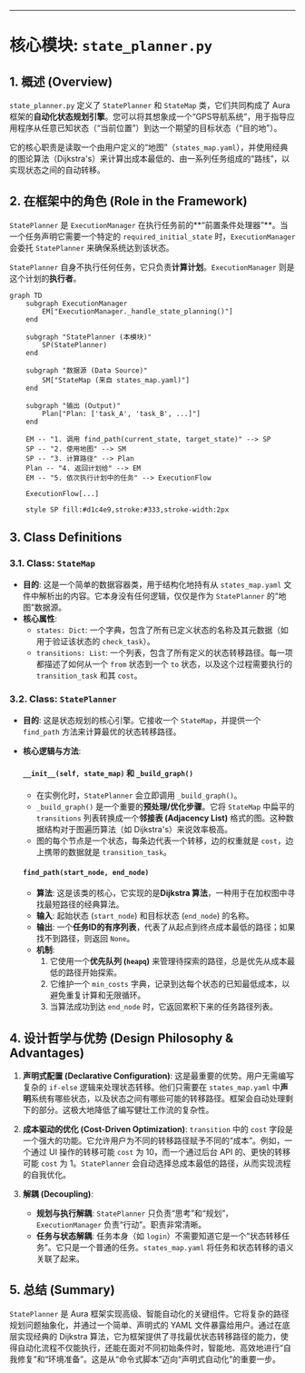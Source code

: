 
---

# **核心模块: `state_planner.py`**

## **1. 概述 (Overview)**

`state_planner.py` 定义了 `StatePlanner` 和 `StateMap` 类，它们共同构成了 Aura 框架的**自动化状态规划引擎**。您可以将其想象成一个“GPS导航系统”，用于指导应用程序从任意已知状态（“当前位置”）到达一个期望的目标状态（“目的地”）。

它的核心职责是读取一个由用户定义的“地图”（`states_map.yaml`），并使用经典的图论算法（Dijkstra's）来计算出成本最低的、由一系列任务组成的“路线”，以实现状态之间的自动转移。

## **2. 在框架中的角色 (Role in the Framework)**

`StatePlanner` 是 `ExecutionManager` 在执行任务前的**“前置条件处理器”**。当一个任务声明它需要一个特定的 `required_initial_state` 时，`ExecutionManager` 会委托 `StatePlanner` 来确保系统达到该状态。

`StatePlanner` 自身不执行任何任务，它只负责**计算计划**。`ExecutionManager` 则是这个计划的**执行者**。

```mermaid
graph TD
    subgraph ExecutionManager
        EM["ExecutionManager._handle_state_planning()"]
    end

    subgraph "StatePlanner (本模块)"
        SP(StatePlanner)
    end
    
    subgraph "数据源 (Data Source)"
        SM["StateMap (来自 states_map.yaml)"]
    end
    
    subgraph "输出 (Output)"
        Plan["Plan: ['task_A', 'task_B', ...]"]
    end

    EM -- "1. 调用 find_path(current_state, target_state)" --> SP
    SP -- "2. 使用地图" --> SM
    SP -- "3. 计算路径" --> Plan
    Plan -- "4. 返回计划给" --> EM
    EM -- "5. 依次执行计划中的任务" --> ExecutionFlow

    ExecutionFlow[...]

    style SP fill:#d1c4e9,stroke:#333,stroke-width:2px
```

## **3. Class Definitions**

### **3.1. Class: `StateMap`**

*   **目的**: 这是一个简单的数据容器类，用于结构化地持有从 `states_map.yaml` 文件中解析出的内容。它本身没有任何逻辑，仅仅是作为 `StatePlanner` 的“地图”数据源。
*   **核心属性**:
    *   `states: Dict`: 一个字典，包含了所有已定义状态的名称及其元数据（如用于验证该状态的 `check_task`）。
    *   `transitions: List`: 一个列表，包含了所有定义的状态转移路径。每一项都描述了如何从一个 `from` 状态到一个 `to` 状态，以及这个过程需要执行的 `transition_task` 和其 `cost`。

### **3.2. Class: `StatePlanner`**

*   **目的**: 这是状态规划的核心引擎。它接收一个 `StateMap`，并提供一个 `find_path` 方法来计算最优的状态转移路径。
*   **核心逻辑与方法**:

    #### **`__init__(self, state_map)` 和 `_build_graph()`**
    *   在实例化时，`StatePlanner` 会立即调用 `_build_graph()`。
    *   `_build_graph()` 是一个重要的**预处理/优化步骤**。它将 `StateMap` 中扁平的 `transitions` 列表转换成一个**邻接表 (Adjacency List)** 格式的图。这种数据结构对于图遍历算法（如 Dijkstra's）来说效率极高。
    *   图的每个节点是一个状态，每条边代表一个转移，边的权重就是 `cost`，边上携带的数据就是 `transition_task`。

    #### **`find_path(start_node, end_node)`**
    *   **算法**: 这是该类的核心，它实现的是**Dijkstra 算法**，一种用于在加权图中寻找最短路径的经典算法。
    *   **输入**: 起始状态 (`start_node`) 和目标状态 (`end_node`) 的名称。
    *   **输出**: 一个**任务ID的有序列表**，代表了从起点到终点成本最低的路径；如果找不到路径，则返回 `None`。
    *   **机制**:
        1.  它使用一个**优先队列 (`heapq`)** 来管理待探索的路径，总是优先从成本最低的路径开始探索。
        2.  它维护一个 `min_costs` 字典，记录到达每个状态的已知最低成本，以避免重复计算和无限循环。
        3.  当算法成功到达 `end_node` 时，它返回累积下来的任务路径列表。

## **4. 设计哲学与优势 (Design Philosophy & Advantages)**

1.  **声明式配置 (Declarative Configuration)**: 这是最重要的优势。用户无需编写复杂的 `if-else` 逻辑来处理状态转移。他们只需要在 `states_map.yaml` 中**声明**系统有哪些状态，以及状态之间有哪些可能的转移路径。框架会自动处理剩下的部分。这极大地降低了编写健壮工作流的复杂性。

2.  **成本驱动的优化 (Cost-Driven Optimization)**: `transition` 中的 `cost` 字段是一个强大的功能。它允许用户为不同的转移路径赋予不同的“成本”。例如，一个通过 UI 操作的转移可能 `cost` 为 10，而一个通过后台 API 的、更快的转移可能 `cost` 为 1。`StatePlanner` 会自动选择总成本最低的路径，从而实现流程的自我优化。

3.  **解耦 (Decoupling)**:
    *   **规划与执行解耦**: `StatePlanner` 只负责“思考”和“规划”，`ExecutionManager` 负责“行动”。职责非常清晰。
    *   **任务与状态解耦**: 任务本身（如 `login`）不需要知道它是一个“状态转移任务”。它只是一个普通的任务。`states_map.yaml` 将任务和状态转移的语义关联了起来。

## **5. 总结 (Summary)**

`StatePlanner` 是 Aura 框架实现高级、智能自动化的关键组件。它将复杂的路径规划问题抽象化，并通过一个简单、声明式的 YAML 文件暴露给用户。通过在底层实现经典的 Dijkstra 算法，它为框架提供了寻找最优状态转移路径的能力，使得自动化流程不仅能执行，还能在面对不同初始条件时，智能地、高效地进行“自我修复”和“环境准备”。这是从“命令式脚本”迈向“声明式自动化”的重要一步。

